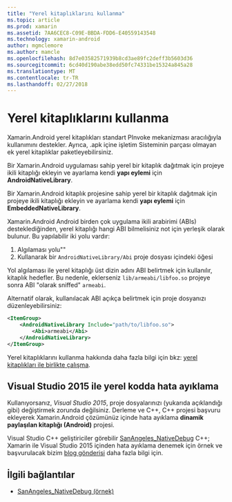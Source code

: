 ```yaml
---
title: "Yerel kitaplıklarını kullanma"
ms.topic: article
ms.prod: xamarin
ms.assetid: 7AA6CEC8-C09E-BBDA-FDD6-E40559143548
ms.technology: xamarin-android
author: mgmclemore
ms.author: mamcle
ms.openlocfilehash: 8d7e03582571939b8cd3ae89fc2deff3b5603d36
ms.sourcegitcommit: 6cd40d190abe38edd50fc74331be15324a845a28
ms.translationtype: MT
ms.contentlocale: tr-TR
ms.lasthandoff: 02/27/2018
---
```

# <a name="using-native-libraries"></a>Yerel kitaplıklarını kullanma

Xamarin.Android yerel kitaplıkları standart PInvoke mekanizması aracılığıyla kullanımını destekler. Ayrıca, .apk içine işletim Sisteminin parçası olmayan ek yerel kitaplıklar paketleyebilirsiniz.

Bir Xamarin.Android uygulaması sahip yerel bir kitaplık dağıtmak için projeye ikili kitaplığı ekleyin ve ayarlama kendi **yapı eylemi** için **AndroidNativeLibrary**.

Bir Xamarin.Android kitaplık projesine sahip yerel bir kitaplık dağıtmak için projeye ikili kitaplığı ekleyin ve ayarlama kendi **yapı eylemi** için **EmbeddedNativeLibrary**.

Xamarin.Android Android birden çok uygulama ikili arabirimi (ABIs) desteklediğinden, yerel kitaplığı hangi ABI bilmelisiniz not için yerleşik olarak bulunur.
Bu yapılabilir iki yolu vardır:

1.  Algılaması yolu""
1.  Kullanarak bir `AndroidNativeLibrary/Abi` proje dosyası içindeki öğesi


Yol algılaması ile yerel kitaplığı üst dizin adını ABI belirtmek için kullanılır, kitaplık hedefler. Bu nedenle, eklerseniz `lib/armeabi/libfoo.so` projeye sonra ABI "olarak sniffed" `armeabi`.

Alternatif olarak, kullanılacak ABI açıkça belirtmek için proje dosyanızı düzenleyebilirsiniz:

```xml
<ItemGroup>
    <AndroidNativeLibrary Include="path/to/libfoo.so">
        <Abi>armeabi</Abi>
    </AndroidNativeLibrary>
</ItemGroup>
```

Yerel kitaplıklarını kullanma hakkında daha fazla bilgi için bkz: [yerel kitaplıkları ile birlikte çalışma](http://www.mono-project.com/docs/advanced/pinvoke/).

## <a name="debugging-native-code-with-visual-studio-2015"></a>Visual Studio 2015 ile yerel kodda hata ayıklama

Kullanıyorsanız, *Visual Studio 2015*, proje dosyalarınızı (yukarıda açıklandığı gibi) değiştirmek zorunda değilsiniz.
Derleme ve C++, C++ projesi başvuru ekleyerek Xamarin.Android çözümünüz içinde hata ayıklama **dinamik paylaşılan kitaplığı (Android)** projesi.

Visual Studio C++ geliştiriciler görebilir [SanAngeles_NativeDebug](https://developer.xamarin.com/samples/monodroid/SanAngeles_NDK/) C++; Xamarin ile Visual Studio 2015 içinden hata ayıklama denemek için örnek ve başvurulacak bizim [blog gönderisi](https://blog.xamarin.com/build-and-debug-c-libraries-in-xamarin-android-apps-with-visual-studio-2015/) daha fazla bilgi için.



## <a name="related-links"></a>İlgili bağlantılar

- [SanAngeles_NativeDebug (örnek)](https://developer.xamarin.com/samples/monodroid/SanAngeles_NDK/)
